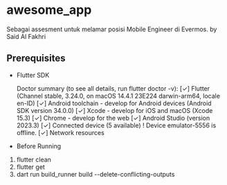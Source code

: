 # awesome_app

Sebagai assesment untuk melamar posisi Mobile Engineer di Evermos. by Said Al Fakhri

## Prerequisites

- Flutter SDK

  Doctor summary (to see all details, run flutter doctor -v):
  [✓] Flutter (Channel stable, 3.24.0, on macOS 14.4.1 23E224 darwin-arm64, locale en-ID)
  [✓] Android toolchain - develop for Android devices (Android SDK version 34.0.0)
  [✓] Xcode - develop for iOS and macOS (Xcode 15.3)
  [✓] Chrome - develop for the web
  [✓] Android Studio (version 2023.3)
  [✓] Connected device (5 available)
  ! Device emulator-5556 is offline.
  [✓] Network resources

- Before Running

1. flutter clean
2. flutter get
3. dart run build_runner build --delete-conflicting-outputs

